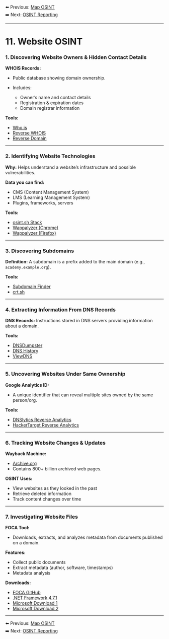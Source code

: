 
⬅️ Previous: [Map OSINT](./10.%20Map%20OSINT.md)  
➡️ Next: [OSINT Reporting](./12.%20OSINT%20Reporting.md)

---

# 11. Website OSINT

### 1. Discovering Website Owners & Hidden Contact Details

**WHOIS Records:**

* Public database showing domain ownership.
* Includes:

  * Owner’s name and contact details
  * Registration & expiration dates
  * Domain registrar information

**Tools:**

* [Who.is](https://who.is/)
* [Reverse WHOIS](https://osint.sh/reversewhois/)
* [Reverse Domain](https://osint.sh/domain/)

---

### 2. Identifying Website Technologies

**Why:** Helps understand a website’s infrastructure and possible vulnerabilities.

**Data you can find:**

* CMS (Content Management System)
* LMS (Learning Management System)
* Plugins, frameworks, servers

**Tools:**

* [osint.sh Stack](https://osint.sh/stack/)
* [Wappalyzer (Chrome)](https://chromewebstore.google.com/detail/wappalyzer-technology-pro/gppongmhjkpfnbhagpmjfkannfbllamg)
* [Wappalyzer (Firefox)](https://addons.mozilla.org/en-US/firefox/addon/wappalyzer/)

---

### 3. Discovering Subdomains

**Definition:** A subdomain is a prefix added to the main domain (e.g., `academy.example.org`).

**Tools:**

* [Subdomain Finder](https://osint.sh/subdomain/)
* [crt.sh](https://crt.sh/)

---

### 4. Extracting Information From DNS Records

**DNS Records:** Instructions stored in DNS servers providing information about a domain.

**Tools:**

* [DNSDumpster](https://dnsdumpster.com/)
* [DNS History](https://osint.sh/dnshistory/)
* [ViewDNS](https://viewdns.info/)

---

### 5. Uncovering Websites Under Same Ownership

**Google Analytics ID:**

* A unique identifier that can reveal multiple sites owned by the same person/org.

**Tools:**

* [DNSlytics Reverse Analytics](https://dnslytics.com/reverse-analytics/)
* [HackerTarget Reverse Analytics](https://hackertarget.com/reverse-analytics-search/)

---

### 6. Tracking Website Changes & Updates

**Wayback Machine:**

* [Archive.org](https://archive.org/)
* Contains 800+ billion archived web pages.

**OSINT Uses:**

* View websites as they looked in the past
* Retrieve deleted information
* Track content changes over time

---

### 7. Investigating Website Files

**FOCA Tool:**

* Downloads, extracts, and analyzes metadata from documents published on a domain.

**Features:**

* Collect public documents
* Extract metadata (author, software, timestamps)
* Metadata analysis

**Downloads:**

* [FOCA GitHub](https://github.com/ElevenPaths/FOCA)
* [.NET Framework 4.7.1](https://dotnet.microsoft.com/en-us/download/dotnet-framework/net471)
* [Microsoft Download 1](https://www.microsoft.com/en-us/download/details.aspx?id=26999)
* [Microsoft Download 2](https://www.microsoft.com/en-us/download/details.aspx?id=42299)

---

⬅️ Previous: [Map OSINT](./10.%20Map%20OSINT.md)  
➡️ Next: [OSINT Reporting](./12.%20OSINT%20Reporting.md)
